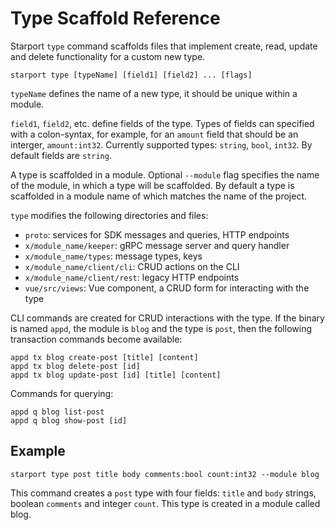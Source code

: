 # Type Scaffold Reference

<!-- why do we scaffold types? what is the module string? is this the Cosmos SDK module? and this is how we add modules to a blockchain? I am sure this is explained somewhere, where can I learn? -->

Starport `type` command scaffolds files that implement create, read, update and delete functionality for a custom new type.

```
starport type [typeName] [field1] [field2] ... [flags]
```

`typeName` defines the name of a new type, it should be unique within a module.

`field1`, `field2`, etc. define fields of the type. Types of fields can specified with a colon-syntax, for example, for an `amount` field that should be an interger, `amount:int32`. Currently supported types: `string`, `bool`, `int32`. By default fields are `string`.

A type is scaffolded in a module. Optional `--module` flag specifies the name of the module, in which a type will be scaffolded. By default a type is scaffolded in a module name of which matches the name of the project.

`type` modifies the following directories and files:

* `proto`: services for SDK messages and queries, HTTP endpoints
* `x/module_name/keeper`: gRPC message server and query handler
* `x/module_name/types`: message types, keys
* `x/module_name/client/cli`: CRUD actions on the CLI
* `x/module_name/client/rest`: legacy HTTP endpoints
* `vue/src/views`: Vue component, a CRUD form for interacting with the type

CLI commands are created for CRUD interactions with the type. If the binary is named `appd`, the module is `blog` and the type is `post`, then the following transaction commands become available:

```
appd tx blog create-post [title] [content]
appd tx blog delete-post [id]
appd tx blog update-post [id] [title] [content]
```

Commands for querying:

```
appd q blog list-post
appd q blog show-post [id]
```

## Example

```
starport type post title body comments:bool count:int32 --module blog
```

This command creates a `post` type with four fields: `title` and `body` strings, boolean `comments`  and integer `count`. This type is created in a module called blog.